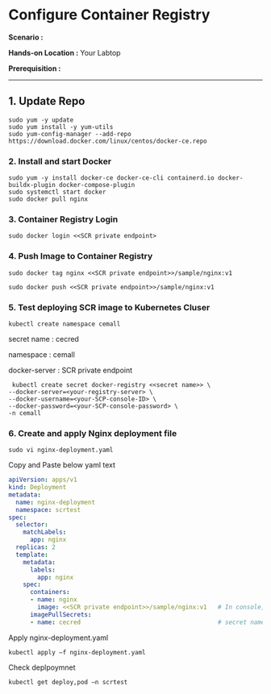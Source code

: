 # Configure Container Registry

  **Scenario :** 

  **Hands-on Location :** Your Labtop

  **Prerequisition :** 

---


## 1. Update Repo

    sudo yum -y update
    sudo yum install -y yum-utils
    sudo yum-config-manager --add-repo https://download.docker.com/linux/centos/docker-ce.repo

### 2. Install and start Docker

    sudo yum -y install docker-ce docker-ce-cli containerd.io docker-buildx-plugin docker-compose-plugin
    sudo systemctl start docker
    sudo docker pull nginx


### 3. Container Registry Login

    sudo docker login <<SCR private endpoint>


### 4. Push Image to Container Registry 

    sudo docker tag nginx <<SCR private endpoint>>/sample/nginx:v1

    sudo docker push <<SCR private endpoint>>/sample/nginx:v1

### 5. Test deploying SCR image to Kubernetes Cluser 

    kubectl create namespace cemall

secret name : cecred

namespace : cemall

docker-server : SCR private endpoint

     kubectl create secret docker-registry <<secret name>> \
    --docker-server=<your-registry-server> \
    --docker-username=<your-SCP-console-ID> \
    --docker-password=<your-SCP-console-password> \
    -n cemall

### 6. Create and apply Nginx deployment file  

    sudo vi nginx-deployment.yaml

Copy and Paste below yaml text

```yaml
apiVersion: apps/v1
kind: Deployment
metadata:
  name: nginx-deployment
  namespace: scrtest
spec:
  selector:
    matchLabels:
      app: nginx
  replicas: 2
  template:
    metadata:
      labels:
        app: nginx
    spec:
      containers:
      - name: nginx
        image: <<SCR private endpoint>>/sample/nginx:v1   # In console, check scr image address
      imagePullSecrets:
      - name: cecred                                      # secret name created above작성
```

Apply nginx-deployment.yaml

    kubectl apply –f nginx-deployment.yaml

Check deplpoymnet

    kubectl get deploy,pod –n scrtest

